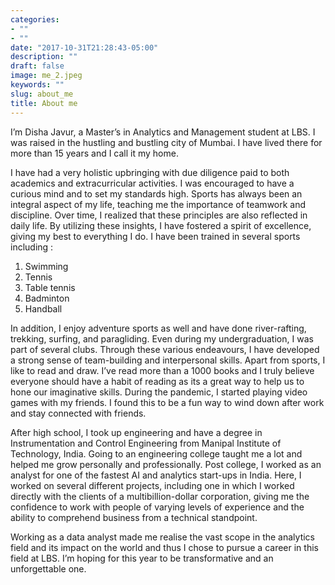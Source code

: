 ```yaml
---
categories:
- ""
- ""
date: "2017-10-31T21:28:43-05:00"
description: ""
draft: false
image: me_2.jpeg
keywords: ""
slug: about_me
title: About me
---
```



I’m Disha Javur, a Master’s in Analytics and Management student at LBS. I was raised in the hustling and bustling city of Mumbai. I have lived there for more than 15 years and I call it my home. 

I have had a very holistic upbringing with due diligence paid to both academics and extracurricular activities. I was encouraged to have a curious mind and to set my standards high. Sports has always been an integral aspect of my life, teaching me the importance of teamwork and discipline. Over time, I realized that these principles are also reflected in daily life. By utilizing these insights, I have fostered a spirit of excellence, giving my best to everything I do. I have been trained in several sports including : 

1. Swimming
2. Tennis 
3. Table tennis
4. Badminton 
5. Handball

In addition, I enjoy adventure sports as well and have done river-rafting, trekking, surfing, and paragliding. Even during my undergraduation, I was part of several clubs. Through these various endeavours, I have developed a strong sense of team-building and interpersonal skills. Apart from sports, I like to read and draw. I’ve read more than a 1000 books and I truly believe everyone should have a habit of reading as its a great way to help us to hone our imaginative skills. During the pandemic, I started playing video games with my friends. I found this to be a fun way to wind down after work and stay connected with friends.

After high school, I took up engineering and have a degree in Instrumentation and Control Engineering from Manipal Institute of Technology, India. Going to an engineering college taught me a lot and helped me grow personally and professionally. Post college, I worked as an analyst for one of the fastest AI and analytics start-ups in India. Here, I worked on several different projects, including one in which I worked directly with the clients of a multibillion-dollar corporation, giving me the confidence to work with people of varying levels of experience and the ability to comprehend business from a technical standpoint. 

Working as a data analyst made me realise the vast scope in the analytics field and its impact on the world and thus I chose to pursue a career in this field at LBS. I’m hoping for this year to be transformative and an unforgettable one.

